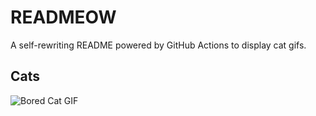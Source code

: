 # READMEOW

A self-rewriting README powered by GitHub Actions to display cat gifs.

## Cats

![Bored Cat GIF](https://media2.giphy.com/media/v1.Y2lkPTlhY2QwMmRhOWRldjRnMTl1MnJ4bHZhMXVxZzNhcjQ0N3o2emloOHU1ZnRobjRlYiZlcD12MV9naWZzX3NlYXJjaCZjdD1n/mlvseq9yvZhba/200.gif)

